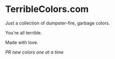 # TerribleColors.com

Just a collection of dumpster-fire, garbage colors.

You're all terrible.

Made with love.

*PR new colors one at a time*
